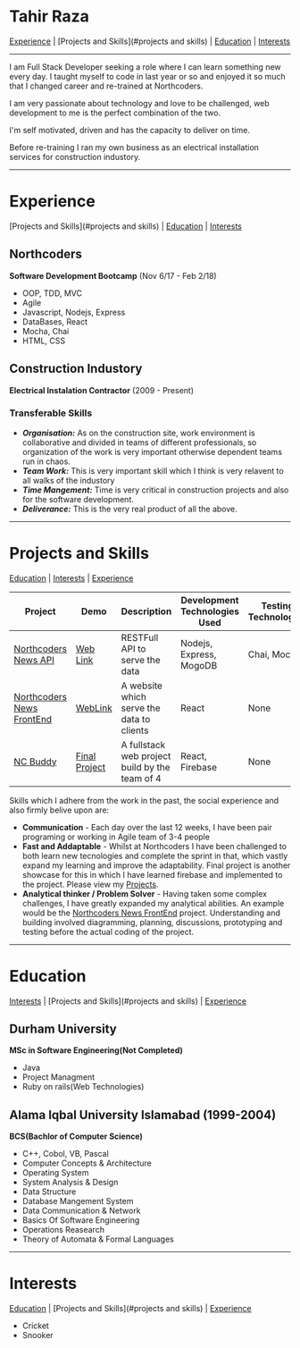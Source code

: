# Tahir Raza

[Experience](#experience) | [Projects and Skills](#projects and skills) | [Education](#education) | [Interests](#interests)
***
I am Full Stack Developer seeking a role where I can learn something new every day. I taught myself to code in last year or so and enjoyed it so much that I changed career and re-trained at Northcoders.

I am very passionate about technology and love to be challenged, web development to me is the perfect combination of the two.

I'm self motivated, driven and has the capacity to deliver on time.

Before re-training I ran my own business as an electrical installation services for construction industory.
***

# Experience 
[Projects and Skills](#projects and skills) | [Education](#education) | [Interests](#interests)

## Northcoders ##

**Software Development Bootcamp** (Nov 6/17 - Feb 2/18) 

- OOP, TDD, MVC
- Agile
- Javascript, Nodejs, Express
- DataBases, React
- Mocha, Chai
- HTML, CSS
## Construction Industory ##
**Electrical Instalation Contractor** (2009 - Present)

### Transferable Skills ###
- ***Organisation:*** As on the construction site, work environment is collaborative and divided in teams of different professionals, so organization of the work is very important otherwise dependent teams run in chaos.
- ***Team Work:*** This is very important skill which I think is very relavent to all walks of the industory
- ***Time Mangement:*** Time is very critical in construction projects and also for the software development.
- ***Deliverance:*** This is the very real product of all the above.

***
# Projects and Skills 

[Education](#education) | [Interests](#interests) | [Experience](#experience)

Project | Demo | Description | Development Technologies Used | Testing Technologies
---|---|---|---|---
[Northcoders News API](https://github.com/najmi-smile/BE-FT-northcoders-news) | [Web Link](https://quiet-shore-88770.herokuapp.com/) | RESTFull API to serve the data | Nodejs, Express, MogoDB | Chai, Mocha
[Northcoders News FrontEnd](https://github.com/najmi-smile/FE-FT-NC-News) | [WebLink](https://tahir-news-api.herokuapp.com/) | A website which serve the data to clients | React | None
[NC Buddy](https://github.com/najmi-smile/NC-Companion) | [Final Project](https://nc-buddy.herokuapp.com/) | A fullstack web project build by the team of 4 | React, Firebase | None

Skills which I adhere from the work in the past, the social experience and also firmly belive upon are:
- **Communication** - Each day over the last 12 weeks, I have been pair programing or working in Agile team of 3-4 people
- **Fast and Addaptable** - Whilst at Northcoders I have been challenged to both learn new tecnologies and complete the sprint in that, which vastly expand my learning and improve the adaptability. Final project is another showcase for this in which I have learned firebase and implemented to the project. Please view my [Projects](projects).
- **Analytical thinker / Problem Solver** - Having taken some complex  challenges, I have greatly expanded my analytical abilities. An example would be the [Northcoders News FrontEnd](https://github.com/najmi-smile/FE-FT-NC-News) project. Understanding and building involved diagramming, planning, discussions, prototyping and testing before the actual coding of the project.

***
# Education 
[Interests](#interests) | [Projects and Skills](#projects and skills) | [Experience](#experience) 
## Durham University ## 
**MSc in Software Engineering(Not Completed)**
- Java
- Project Managment
- Ruby on rails(Web Technologies)
## Alama Iqbal University Islamabad (1999-2004) ##

**BCS(Bachlor of Computer Science)**
- C++, Cobol, VB, Pascal
- Computer Concepts & Architecture
- Operating System
- System Analysis & Design
- Data Structure
- Database Mangement System
- Data Communication & Network
- Basics Of Software Engineering
- Operations Reasearch
- Theory of Automata & Formal Languages

***
# Interests 
[Education](#education) | [Projects and Skills](#projects and skills) | [Experience](#experience)
- Cricket
- Snooker
